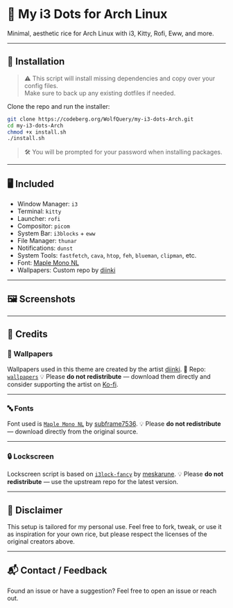 # 🌿 My i3 Dots for Arch Linux

Minimal, aesthetic rice for Arch Linux with i3, Kitty, Rofi, Eww, and more.

---

## 🚀 Installation

> ⚠️ This script will install missing dependencies and copy over your config files.  
> Make sure to back up any existing dotfiles if needed.

Clone the repo and run the installer:

```bash
git clone https://codeberg.org/WolfQuery/my-i3-dots-Arch.git
cd my-i3-dots-Arch
chmod +x install.sh
./install.sh
````

> 🛠️ You will be prompted for your password when installing packages.

---

## 🖥️ Included

* Window Manager: `i3`
* Terminal: `kitty`
* Launcher: `rofi`
* Compositor: `picom`
* System Bar: `i3blocks` + `eww`
* File Manager: `thunar`
* Notifications: `dunst`
* System Tools: `fastfetch`, `cava`, `htop`, `feh`, `blueman`, `clipman`, etc.
* Font: [Maple Mono NL](https://github.com/subframe7536/maple-font)
* Wallpapers: Custom repo by [diinki](https://github.com/diinki)

---

## 🖼️ Screenshots

<!-- Add screenshots here if you plan to include them -->

<!-- ![screenshot](screenshots/desktop.png) -->

---

## 🙏 Credits

### 🎨 Wallpapers

Wallpapers used in this theme are created by the artist [diinki](https://github.com/diinki).
📁 Repo: [`wallpapers`](https://github.com/diinki/wallpapers)
💡 Please **do not redistribute** — download them directly and consider supporting the artist on [Ko-fi](https://ko-fi.com/E1E81FQW4S).

---

### 🔤 Fonts

Font used is [`Maple Mono NL`](https://github.com/subframe7536/maple-font) by [subframe7536](https://github.com/subframe7536).
💡 Please **do not redistribute** — download directly from the original source.

---

### 🔒 Lockscreen

Lockscreen script is based on [`i3lock-fancy`](https://github.com/meskarune/i3lock-fancy) by [meskarune](https://github.com/meskarune).
💡 Please **do not redistribute** — use the upstream repo for the latest version.

---

## 🧪 Disclaimer

This setup is tailored for my personal use.
Feel free to fork, tweak, or use it as inspiration for your own rice, but please respect the licenses of the original creators above.

---

## 📬 Contact / Feedback

Found an issue or have a suggestion? Feel free to open an issue or reach out.